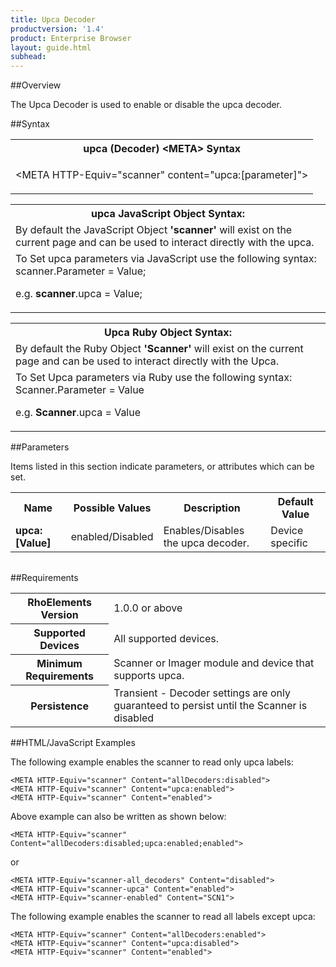 ```yaml
---
title: Upca Decoder
productversion: '1.4'
product: Enterprise Browser
layout: guide.html
subhead: 
---
```

##Overview

The Upca Decoder is used to enable or disable the upca decoder.

##Syntax

<table class="re-table"><tr><th class="tableHeading">upca (Decoder) &lt;META&gt; Syntax
</th></tr><tr><td class="clsSyntaxCells clsOddRow"><p>&lt;META HTTP-Equiv="scanner" content="upca:[parameter]"&gt;</p></td></tr></table>
<table class="re-table"><tr><th class="tableHeading">upca JavaScript Object Syntax:</th></tr><tr><td class="clsSyntaxCells clsOddRow">
By default the JavaScript Object <b>'scanner'</b> will exist on the current page and can be used to interact directly with the upca.
</td></tr><tr><td class="clsSyntaxCells clsEvenRow">
To Set upca parameters via JavaScript use the following syntax: scanner.Parameter = Value;
<P />e.g. <b>scanner</b>.upca = Value;
</td></tr></table>
<table class="re-table"><tr><th class="tableHeading">Upca Ruby Object Syntax:</th></tr><tr><td class="clsSyntaxCells clsOddRow">
By default the Ruby Object <b>'Scanner'</b> will exist on the current page and can be used to interact directly with the Upca.
</td></tr><tr><td class="clsSyntaxCells clsEvenRow">
To Set Upca parameters via Ruby use the following syntax: Scanner.Parameter = Value
<P />e.g. <b>Scanner</b>.upca = Value
</td></tr></table>



##Parameters


Items listed in this section indicate parameters, or attributes which can be set.
<table class="re-table"><col width="20%" /><col width="20%" /><col width="38%" /><col width="22%" /><tr><th class="tableHeading">Name</th><th class="tableHeading">Possible Values</th><th class="tableHeading">Description</th><th class="tableHeading">Default Value</th></tr><tr><td class="clsSyntaxCells clsOddRow"><b>upca:[Value]
</b></td><td class="clsSyntaxCells clsOddRow">enabled/Disabled</td><td class="clsSyntaxCells clsOddRow">Enables/Disables the upca decoder.</td><td class="clsSyntaxCells clsOddRow">Device specific</td></tr></table>
<table class="re-table"><col width="78%" /><col width="8%" /><col width="1%" /><col width="5%" /><col width="1%" /><col width="5%" /><col width="2%" /></table>





##Requirements

<table class="re-table"><tr><th class="tableHeading">RhoElements Version</th><td class="clsSyntaxCell clsEvenRow">1.0.0 or above
</td></tr><tr><th class="tableHeading">Supported Devices</th><td class="clsSyntaxCell clsOddRow">All supported devices.</td></tr><tr><th class="tableHeading">Minimum Requirements</th><td class="clsSyntaxCell clsOddRow">Scanner or Imager module and device that supports upca.</td></tr><tr><th class="tableHeading">Persistence</th><td class="clsSyntaxCell clsEvenRow">Transient - Decoder settings are only guaranteed to persist until the Scanner is disabled</td></tr></table>


##HTML/JavaScript Examples

The following example enables the scanner to read only upca labels:

	<META HTTP-Equiv="scanner" Content="allDecoders:disabled">
	<META HTTP-Equiv="scanner" Content="upca:enabled">
	<META HTTP-Equiv="scanner" Content="enabled">
	
Above example can also be written as shown below:

	<META HTTP-Equiv="scanner" Content="allDecoders:disabled;upca:enabled;enabled">
	
or

	<META HTTP-Equiv="scanner-all_decoders" Content="disabled">
	<META HTTP-Equiv="scanner-upca" Content="enabled">
	<META HTTP-Equiv="scanner-enabled" Content="SCN1">
	
The following example enables the scanner to read all labels except upca:

	<META HTTP-Equiv="scanner" Content="allDecoders:enabled">
	<META HTTP-Equiv="scanner" Content="upca:disabled">
	<META HTTP-Equiv="scanner" Content="enabled">
	



